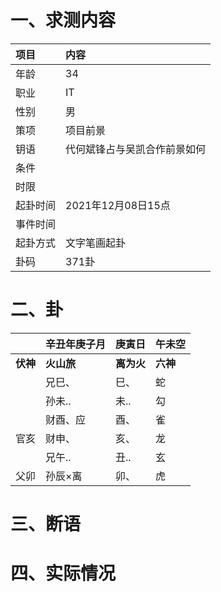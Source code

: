 # 一、求测内容
|项目|内容|
|:-|:-|
|年龄|34|
|职业|IT|
|性别|男|
|策项|项目前景|
|钥语|代何斌锋占与吴凯合作前景如何|
|条件||
|时限||
|起卦时间|2021年12月08日15点|
|事件时间||
|起卦方式|文字笔画起卦|
|卦码|371卦|

# 二、卦
||辛丑年庚子月|庚寅日|午未空|
|:-|:-|:-|:-|
|**伏神**|**火山旅**|**离为火**|**六神**|
||兄巳、|巳、|蛇|
||孙未..|未..|勾|
||财酉、应|酉、|雀|
|官亥|财申、|亥、|龙|
||兄午..|丑..|玄|
|父卯|孙辰×离|卯、|虎|


# 三、断语

# 四、实际情况